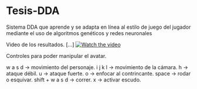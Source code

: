 # Tesis-DDA
Sistema DDA que aprende y se adapta en línea al estilo de juego del jugador mediante el uso de algoritmos genéticos y redes neuronales

Video de los resultados.
[...]
[![Watch the video](https://i.imgur.com/vKb2F1B.png)](https://youtu.be/vt5fpE0bzSY)

Controles para poder manipular el avatar.

w a s d -> movimiento del personaje.
i j k l -> movimiento de la cámara.
h -> ataque débil.
u -> ataque fuerte.
o -> enfocar al contrincante.
space -> rodar o esquivar.
shift + w a s d -> correr.
x -> activar escudo.
